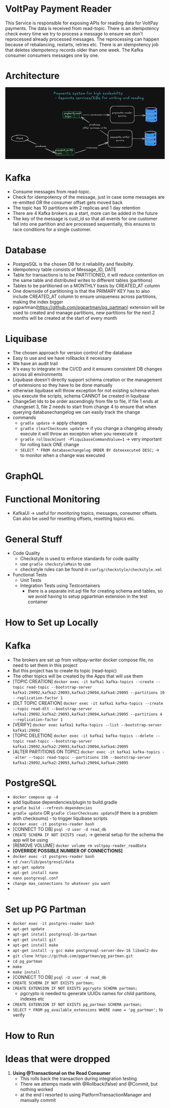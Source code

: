 # VoltPay Payment Reader 
This Service is responsible for exposing APIs for reading data for VoltPay payments.
The data is received from read-topic.
There is an idempotency check every time we try to process a message to ensure we don't reprocessed already processed messages.
The reprocessing can happen because of rebalancing, restarts, retries etc.
There is an idempotency job that deletes idempotency records older than one week.
The Kafka consumer consumers messages one by one.

# Architecture
![architecture.png](architecture.png)
# Kafka
- Consume messages from read-topic.
- Check for idempotency of the message, just in case some messages are re-emitted OR the consumer offset gets moved back
- The topic has 10 partitions with 2 replicas and 1 day retention
- There are 4 Kafka brokers as a start, more can be added in the future
- The key of the message is cust_id so that all events for one customer fall into one partition and are processed sequentially, this ensures to race conditions for a single customer.

# Database
- PostgreSQL is the chosen DB for it reliability and flexibilty.
- Idempotency table consists of Message_ID, DATE
- Table for transactions is to be PARTITIONED, it will reduce contention on the same table and distributed writes to different tables (partitions)
- Tables to be partitioned on a MONTHLY basis by CREATED_AT column
- One downside of partitioning is that the PRIMARY KEY has to also include CREATED_AT column to ensure uniqueness across partitions, making the index bigger
- pgpartman(https://github.com/pgpartman/pg_partman) extension will be used to created and manage partitions, new partitions for the next 2 months will be created at the start of every month

# Liquibase
- The chosen approach for version control of the database
- Easy to use and we have rollbacks it necessary
- We have an audit trail
- It's easy to integrate in the CI/CD and it ensures consistent DB changes across all environments
- Liquibase doesn't directly support schema creation or the management of extensions so they have to be done manually
- otherwise liquibase will throw exception for not existing schema when you execute the scripts, schema CANNOT be created in liquibase
- ChangeSet Ids to be order ascendingly from file to file, if file 1 ends at changeset 3, file 2 needs to start from change 4 to ensure that when querying databasechangelog we can easily track the change
- commands
  - ``gradle update`` -> apply changes
  - ``gradle clearChecksums update`` -> if you change a changelog already execute it will throw an exception when you reexecute it
  - ``gradle rollbackCount -PliquibaseCommandValue=1`` -> very important for rolling back ONE change
  - ``SELECT * FROM databasechangelog ORDER BY dateexecuted DESC;`` -> to monitor when a change was executed

# GraphQL

# Functional Monitoring 
  - KafkaUI -> useful for monitoring topics, messages, consumer offsets. Can also be used for resetting offsets, resetting topics etc.

# General Stuff
- Code Quality
    - Checkstyle is used to enforce standards for code quality
    - use ``gradle checkstyleMain`` to use
    - checkstyle rules can be found in ``config/checkstyle/checkstyle.xml``
- Functional Tests
    - Unit Tests
    - Integration Tests using Testcontainers
        - there is a separate init.sql file for creating schema and tables, so we avoid having to setup pgpartman extension in the test container 

# How to Set up Locally

# Kafka 
- The brokers are set up from voltpay-writer docker compose file, no need to set them in this project
- But this project has to create its topic (read-topic)
- The other topics will be created by the Apps that will use them
- [TOPIC CREATION] ``docker exec -it kafka1 kafka-topics --create --topic read-topic --bootstrap-server kafka1:29092,kafka2:29093,kafka3:29094,kafka4:29095 --partitions 10 --replication-factor 1``
- [DLT TOPIC CREATION] ``docker exec -it kafka1 kafka-topics --create --topic read-dlt --bootstrap-server kafka1:29092,kafka2:29093,kafka3:29094,kafka4:29095 --partitions 4 --replication-factor 1``
- [VERIFY] ``docker exec kafka1 kafka-topics --list --bootstrap-server kafka1:29092``
- [TOPIC DELETION] ``docker exec -it kafka1 kafka-topics --delete --topic read-topic --bootstrap-server kafka1:29092,kafka2:29093,kafka3:29094,kafka4:29095``
- [ALTER PARTITIONS ON TOPIC] ``docker exec -it kafka1 kafka-topics --alter --topic read-topic --partitions 150 --bootstrap-server kafka1:29092,kafka2:29093,kafka3:29094,kafka4:29095``

# PostgreSQL 
- ``docker compose up -d``
- add liquibase dependencies/plugin to build.gradle
- ``gradle build --refresh-dependencies``
- ``gradle update`` OR ``gradle clearChecksums update``(if there is a problem with checksums) - to trigger liquibase scripts
- ``docker exec -it postgres-reader bash``
- [CONNECT TO DB] ``psql -U user -d read_db``
- ``CREATE SCHEMA IF NOT EXISTS read;`` -> general setup for the schema the app will be using
- [REMOVE VOLUME] ``docker volume rm voltpay-reader_readData``
- **[OVERRIDE POSSIBLE NUMBER OF CONNECTIONS]**
- ``docker exec -it postgres-reader bash``
- ``cd /var/lib/postgresql/data``
- ``apt-get update``
- ``apt-get install nano``
- ``nano postgresql.conf``
- ``change max_connections to whatever you want``
- 
# Set up PG Partman 
- ``docker exec -it postgres-reader bash``
- ``apt-get update``
- ``apt-get install postgresql-16-partman``
- ``apt-get install git``
- ``apt-get install make``
- ``apt-get install -y gcc make postgresql-server-dev-16 libxml2-dev``
- ``git clone https://github.com/pgpartman/pg_partman.git``
- ``cd pg_partman``
- ``make``
- ``make install``
- [CONNECT TO DB] ``psql -U user -d read_db``
- ``CREATE SCHEMA IF NOT EXISTS partman;``
- ``CREATE EXTENSION IF NOT EXISTS pgcrypto SCHEMA partman;``
  - pgcrypto is needed to generate UUIDs names for child partitions, indexes etc
- ``CREATE EXTENSION IF NOT EXISTS pg_partman SCHEMA partman;``
- ``SELECT * FROM pg_available_extensions WHERE name = 'pg_partman';`` to verify

# How to Run 

# Ideas that were dropped 

1. **Using @Transactional on the Read Consumer**
   - This rolls back the transaction during integration testing  
   - There we attemps made with @Rollback(false) and @Commit, but nothing worked
   - at the end I resorted to using PlatformTransactionManager and manually commit